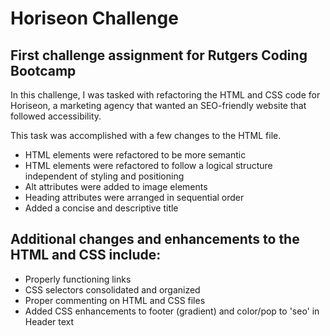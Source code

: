 # Horiseon Challenge

## First challenge assignment for Rutgers Coding Bootcamp

In this challenge, I was tasked with refactoring the HTML and CSS code for Horiseon, a marketing agency that wanted an SEO-friendly website that followed accessibility.

This task was accomplished with a few changes to the HTML file.

- HTML elements were refactored to be more semantic
- HTML elements were refactored to follow a logical structure independent of styling and positioning
- Alt attributes were added to image elements
- Heading attributes were arranged in sequential order
- Added a concise and descriptive title

## Additional changes and enhancements to the HTML and CSS include:

- Properly functioning links
- CSS selectors consolidated and organized
- Proper commenting on HTML and CSS files
- Added CSS enhancements to footer (gradient) and color/pop to 'seo' in Header text

